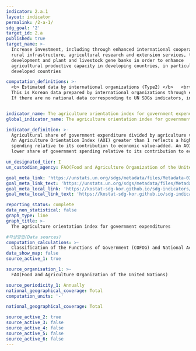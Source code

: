 ```yaml
---
indicator: 2.a.1
layout: indicator
permalink: /2-a-1/
sdg_goal: '2'
target_id: 2.a
published: true
target_name: >-
  Increase investment, including through enhanced international cooperation, in
  rural infrastructure, agricultural research and extension services, technology
  development and plant and livestock gene banks in order to enhance
  agricultural productive capacity in developing countries, in particular least
  developed countries

computation_definitions: >-
  <b> Estimated data by international organizations (Type2) </b>   <br>
  This is Korean data prepared by international organizations through estimation and modeling. <br>
  If there are no national data corresponding to UN SDGs indicators, international data are available for monitoring.


indicator_name: The agriculture orientation index for government expenditures
global_indicator_name: The agriculture orientation index for government expenditures

indicator_definition: >-
  Agricultural share of government expenditure divided by agriculture value added share of GDP. 
  An Agriculture Orientation Index (AOI) greater than 1 reflects a higher share of government 
  spending relative to its contribution to economic value-added. An AOI less than 1 reflects a 
  lower share of government spending relative to its contribution to economic value-added. 

un_designated_tier: I
un_custodian_agency: FAO(Food and Agriculture Organization of the United Nations)

goal_meta_link: 'https://unstats.un.org/sdgs/metadata/files/Metadata-02-0a-01.pdf'
goal_meta_link_text: 'https://unstats.un.org/sdgs/metadata/files/Metadata-02-0a-01.pdf'
goal_meta_local_link: 'https://kostat-sdg-kor.github.io/sdg-indicators/public/data/Metadata-02-0a-01_ENG.pdf'
goal_meta_local_link_text: 'https://kostat-sdg-kor.github.io/sdg-indicators/public/data/Metadata-02-0a-01_ENG.pdf'

reporting_status: complete
data_non_statistical: false
graph_type: line
graph_title: >-
  The agriculture orientation index for government expenditures

#작성방법(Data sources)
computation_calculations: >-
  Classification of the Functions of Government (COFOG) and National Accounts. 
data_show_map: false
source_active_1: true

source_organisation_1: >- 
  FAO(Food and Agriculture Organization of the United Nations)

source_periodicity_1: Annually 
national_geographical_coverage: Total
computation_units: '-'

national_geographical_coverage: Total

source_active_2: true
source_active_3: false
source_active_4: false
source_active_5: false
source_active_6: false
---
```

